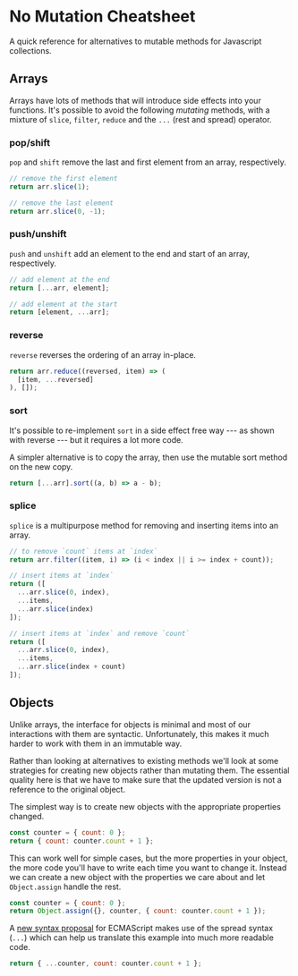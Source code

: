 # No Mutation Cheatsheet
A quick reference for alternatives to mutable methods for Javascript collections.

## Arrays
Arrays have lots of methods that will introduce side effects into your functions. It's possible to avoid the following _mutating_ methods, with a mixture of `slice`, `filter`, `reduce` and the `...` (rest and spread) operator.

### pop/shift
`pop` and `shift` remove the last and first element from an array, respectively.

```js
// remove the first element
return arr.slice(1);

// remove the last element
return arr.slice(0, -1);
```

### push/unshift
`push` and `unshift` add an element to the end and start of an array, respectively.

```js
// add element at the end
return [...arr, element];

// add element at the start
return [element, ...arr];
```

### reverse
`reverse` reverses the ordering of an array in-place.

```js
return arr.reduce((reversed, item) => (
  [item, ...reversed]
), []);
```

### sort
It's possible to re-implement `sort` in a side effect free way --- as shown with reverse --- but it requires a lot more code.

A simpler alternative is to copy the array, then use the mutable sort method on the new copy.

```js
return [...arr].sort((a, b) => a - b);
```

### splice
`splice` is a multipurpose method for removing and inserting items into an array.

```js
// to remove `count` items at `index`
return arr.filter((item, i) => (i < index || i >= index + count));

// insert items at `index`
return ([
  ...arr.slice(0, index),
  ...items,
  ...arr.slice(index)
]);

// insert items at `index` and remove `count`
return ([
  ...arr.slice(0, index),
  ...items,
  ...arr.slice(index + count)
]);
```

## Objects
Unlike arrays, the interface for objects is minimal and most of our interactions with them are syntactic. Unfortunately, this makes it much harder to work with them in an immutable way.

Rather than looking at alternatives to existing methods we'll look at some strategies for creating new objects rather than mutating them. The essential quality here is that we have to make sure that the updated version is not a reference to the original object.

The simplest way is to create new objects with the appropriate properties changed.

```js
const counter = { count: 0 };
return { count: counter.count + 1 };
```

This can work well for simple cases, but the more properties in your object, the more code you'll have to write each time you want to change it. Instead we can create a new object with the properties we care about and let `Object.assign` handle the rest.

```js
const counter = { count: 0 };
return Object.assign({}, counter, { count: counter.count + 1 });
```

A [new syntax proposal](https://github.com/sebmarkbage/ecmascript-rest-spread) for ECMAScript makes use of the spread syntax (`...`) which can help us translate this example into much more readable code.

```js
return { ...counter, count: counter.count + 1 };
```
